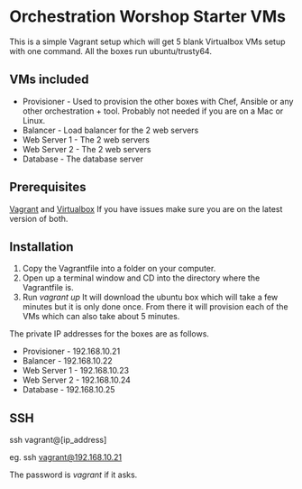 Orchestration Worshop Starter VMs
=================================
This is a simple Vagrant setup which will get 5 blank Virtualbox VMs setup with one command. All the boxes run ubuntu/trusty64.

## VMs included
+ Provisioner - Used to provision the other boxes with Chef, Ansible or any other orchestration + tool. Probably not needed if you are on a Mac or Linux.
+ Balancer - Load balancer for the 2 web servers
+ Web Server 1 - The 2 web servers
+ Web Server 2 - The 2 web servers
+ Database - The database server

## Prerequisites
[Vagrant](https://www.vagrantup.com/) and [Virtualbox](https://www.virtualbox.org/)
If you have issues make sure you are on the latest version of both.
## Installation
1. Copy the Vagrantfile into a folder on your computer.
2. Open up a terminal window and CD into the directory where the Vagrantfile is.
3. Run *vagrant up*
It will download the ubuntu box which will take a few minutes but it is only done once. From there it will provision each of the VMs which can also take about 5 minutes.

The private IP addresses for the boxes are as follows.
+ Provisioner - 192.168.10.21
+ Balancer - 192.168.10.22
+ Web Server 1 - 192.168.10.23
+ Web Server 2 - 192.168.10.24
+ Database - 192.168.10.25

## SSH
ssh vagrant@[ip_address]

eg. ssh vagrant@192.168.10.21

The password is *vagrant* if it asks.